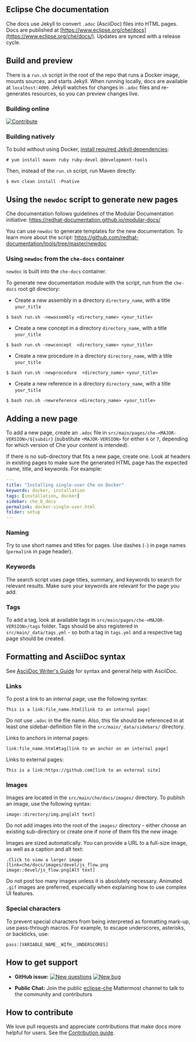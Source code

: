 ## Eclipse Che documentation

Che docs use Jekyll to convert `.adoc` (AsciiDoc) files into HTML pages. Docs are published at [https://www.eclipse.org/che/docs](https://www.eclipse.org/che/docs/). Updates are synced with a release cycle.

## Build and preview

There is a `run.sh` script in the root of the repo that runs a Docker image, mounts sources, and starts Jekyll. When running locally, docs are available at `localhost:4000`. Jekyll watches for changes in `.adoc` files and re-generates resources, so you can preview changes live.

### Building online
[![Contribute](https://che.openshift.io/factory/resources/factory-contribute.svg)](https://che.openshift.io/f?url=https://github.com/eclipse/che-docs)

### Building natively

To build without using Docker, [install required Jekyll dependencies](https://jekyllrb.com/docs/installation/):

```
# yum install maven ruby ruby-devel @development-tools
```

Then, instead of the `run.sh` script, run Maven directly:

```
$ mvn clean install -Pnative
```

## Using the `newdoc` script to generate new pages

Che documentation follows guidelines of the Modular Documentation initiative: https://redhat-documentation.github.io/modular-docs/

You can use `newdoc` to generate templates for the new documentation.
To learn more about the script: https://github.com/redhat-documentation/tools/tree/master/newdoc

### Using `newdoc` from the `che-docs` container
`newdoc` is built into the `che-docs` container.

To generate new documentation module with the script, run from the `che-docs` root git directory:

* Create a new assembly in a directory `directory_name`, with a title `your_title`

```
$ bash run.sh -newassembly <directory_name> <your_title>    
```

* Create a new concept in a directory `directory_name`, with a title `your_title`
```
$ bash run.sh -newconcept  <directory_name> <your_title>       
```

* Create a new procedure in a directory `directory_name`, with a title `your_title`
```
$ bash run.sh -newprocedure  <directory_name> <your_title>     
```

* Create a new reference in a directory `directory_name`, with a title `your_title`
```
$ bash run.sh -newreference <directory_name> <your_title>
```

## Adding a new page

To add a new page, create an `.adoc` file in `src/main/pages/che-<MAJOR-VERSION>/${subdir}` (substitute `<MAJOR-VERSION>` for either `6` or `7`, depending for which version of Che your content is intended).

If there is no sub-directory that fits a new page, create one. Look at headers in existing pages to make sure the generated HTML page has the expected name, title, and keywords. For example:

```yaml
---
title: "Installing single-user Che on Docker"
keywords: docker, installation
tags: [installation, docker]
sidebar: che_6_docs
permalink: docker-single-user.html
folder: setup
---
```

### Naming

Try to use short names and titles for pages. Use dashes (`-`) in page names (`permalink` in page header).

### Keywords

The search script uses page titles, summary, and keywords to search for relevant results. Make sure your keywords are relevant for the page you add.

### Tags

To add a tag, look at available tags in `src/main/pages/che-<MAJOR-VERSION>/tags` folder. Tags should be also registered in `src/main/_data/tags.yml` - so both a tag in `tags.yml` and a respective tag page should be created.

## Formatting and AsciiDoc syntax

See [AsciiDoc Writer's Guide](https://asciidoctor.org/docs/asciidoc-writers-guide/) for syntax and general help with AsciiDoc.

### Links

To post a link to an internal page, use the following syntax:

```
This is a link:file_name.html[link to an internal page]
```

Do not use `.adoc` in the file name. Also, this file should be referenced in at least one sidebar-definition file in the `src/main/_data/sidebars/` directory.

Links to anchors in internal pages:

```
link:file_name.html#tag[link to an anchor on an internal page]
```

Links to external pages:

```
This is a link:https://github.com[link to an external site]
```

### Images

Images are located in the `src/main/che/docs/images/` directory. To publish an image, use the following syntax:

```
image::directory/img.png[alt text]
```

Do not add images into the root of the `images/` directory - either choose an existing sub-directory or create one if none of them fits the new image.

Images are sized automatically. You can provide a URL to a full-size image, as well as a caption and alt text:

```
.Click to view a larger image
[link=che/docs/images/devel/js_flow.png
image::devel/js_flow.png[Alt text]
```

Do not post too many images unless it is absolutely necessary. Animated `.gif` images are preferred, especially when explaining how to use complex UI features.

### Special characters

To prevent special characters from being interpreted as formatting mark-up, use pass-through macros. For example, to escape underscores, asterisks, or backticks, use:

```
pass:[VARIABLE_NAME__WITH__UNDERSCORES]
```

## How to get support

* **GitHub issue:** [![New questions](https://img.shields.io/badge/New-question-blue.svg?style=flat-curved)](https://github.com/eclipse/che/issues/new?labels=area/doc,kind/question)
[![New bug](https://img.shields.io/badge/New-bug-red.svg?style=flat-curved)](https://github.com/eclipse/che/issues/new?labels=area/doc,kind/bug)

* **Public Chat:** Join the public [eclipse-che](https://mattermost.eclipse.org/eclipse/channels/eclipse-che) Mattermost channel to talk to the community and contributors

## How to contribute

We love pull requests and appreciate contributions that make docs more helpful for users. See the [Contribution guide](https://github.com/eclipse/che#contributing).
